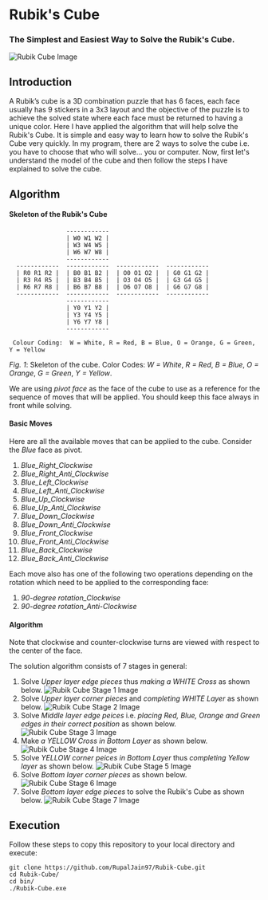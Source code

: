 # Rubik's Cube
### The Simplest and Easiest Way to Solve the Rubik's Cube.

![Rubik Cube Image](/images/1.jpg)

## Introduction
A Rubik’s cube is a 3D combination puzzle that has 6 faces, each face usually has 9 stickers in a 3x3 layout and the objective of the puzzle is to achieve the solved state where each face must be returned to having a unique color. Here I have applied the algorithm that will help solve the Rubik's Cube. It is simple and easy way to learn how to solve the Rubik's Cube very quickly. In my program, there are 2 ways to solve the cube i.e. you have to choose that who will solve... you or computer. Now, first let's understand the model of the cube and then follow the steps I have explained to solve the cube.

## Algorithm

#### Skeleton of the Rubik's Cube
```
                ------------
                | W0 W1 W2 |
                | W3 W4 W5 |
                | W6 W7 W8 |
                ------------
  ------------  ------------  ------------  ------------
  | R0 R1 R2 |  | B0 B1 B2 |  | O0 O1 O2 |  | G0 G1 G2 |
  | R3 R4 R5 |  | B3 B4 B5 |  | O3 O4 O5 |  | G3 G4 G5 |
  | R6 R7 R8 |  | B6 B7 B8 |  | O6 O7 O8 |  | G6 G7 G8 | 
  ------------  ------------  ------------  ------------
                ------------
                | Y0 Y1 Y2 | 
                | Y3 Y4 Y5 | 
                | Y6 Y7 Y8 | 
                ------------

 Colour Coding:  W = White, R = Red, B = Blue, O = Orange, G = Green, Y = Yellow
```
*Fig. 1*: Skeleton of the cube. Color Codes: *W = White*, *R = Red*, *B = Blue*, *O = Orange*, *G = Green*, *Y = Yellow*.

We are using *pivot face* as the face of the cube to use as a reference for the sequence of moves that will be applied. You should keep this face always in front while solving.
 
#### Basic Moves
Here are all the available moves that can be applied to the cube. Consider the *Blue* face as pivot.
 
1.  *Blue_Right_Clockwise*
2.  *Blue_Right_Anti_Clockwise*
3.  *Blue_Left_Clockwise*
4.  *Blue_Left_Anti_Clockwise*
5.  *Blue_Up_Clockwise*
6.  *Blue_Up_Anti_Clockwise*
7.  *Blue_Down_Clockwise*
8.  *Blue_Down_Anti_Clockwise*
9.  *Blue_Front_Clockwise*
10. *Blue_Front_Anti_Clockwise*
11. *Blue_Back_Clockwise*
12. *Blue_Back_Anti_Clockwise*

Each move also has one of the following two operations depending on the rotation which need to be applied to the corresponding face:

1. *90-degree rotation_Clockwise*
2. *90-degree rotation_Anti-Clockwise*

#### Algorithm

Note that clockwise and counter-clockwise turns are viewed with respect to the center of the face.

The solution algorithm consists of 7 stages in general:

1. Solve *Upper layer edge pieces* thus *making a WHITE Cross* as shown below.
![Rubik Cube Stage 1 Image](/images/Stage1.jpg)
2. Solve *Upper layer corner pieces* and *completing WHITE Layer* as shown below.
![Rubik Cube Stage 2 Image](/images/Stage2.jpg)
3. Solve *Middle layer edge peices* i.e. *placing Red, Blue, Orange and Green edges in their correct position* as shown below.
![Rubik Cube Stage 3 Image](/images/Stage3.jpg)
4. Make *a YELLOW Cross in Bottom Layer* as shown below.
![Rubik Cube Stage 4 Image](/images/Stage4.jpg)
5. Solve *YELLOW corner peices in Bottom Layer* thus *completing Yellow layer* as shown below.
![Rubik Cube Stage 5 Image](/images/Stage5.jpg)
6. Solve *Bottom layer corner pieces* as shown below.
![Rubik Cube Stage 6 Image](/images/Stage6.jpg)
7. Solve *Bottom layer edge pieces* to solve the Rubik's Cube as shown below.
![Rubik Cube Stage 7 Image](/images/Stage7.jpg)

## Execution
Follow these steps to copy this repository to your local directory and execute:
```
git clone https://github.com/RupalJain97/Rubik-Cube.git
cd Rubik-Cube/
cd bin/
./Rubik-Cube.exe
```
